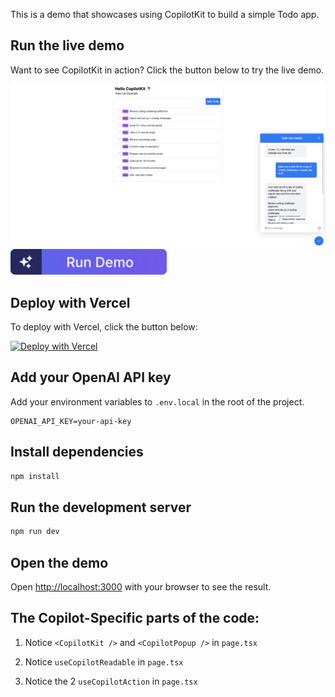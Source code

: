 This is a demo that showcases using CopilotKit to build a simple Todo app.

## Run the live demo

Want to see CopilotKit in action? Click the button below to try the live demo.

<a href="https://todo-demo-phi.vercel.app">
  <img src="./public/screenshot.png" alt="Todo Demo Screenshot" width="600px">
</a>

<a href="https://todo-demo-phi.vercel.app">
  <img src="./public/run-demo-cta.png" alt="Run the live demo" width="250px">
</a>

## Deploy with Vercel

To deploy with Vercel, click the button below:

[![Deploy with Vercel](https://vercel.com/button)](https://vercel.com/new/clone?repository-url=https%3A%2F%2Fgithub.com%2FCopilotKit%2Fdemo-todo&env=NEXT_PUBLIC_COPILOT_CLOUD_API_KEY&project-name=copilotkit-demo-todo&repository-name=copilotkit-demo-todo)

## Add your OpenAI API key

Add your environment variables to `.env.local` in the root of the project.

```
OPENAI_API_KEY=your-api-key
```

## Install dependencies

```bash
npm install
```

## Run the development server

```bash
npm run dev
```

## Open the demo

Open [http://localhost:3000](http://localhost:3000) with your browser to see the result.

## The Copilot-Specific parts of the code:

1. Notice `<CopilotKit />` and `<CopilotPopup />` in `page.tsx`

2. Notice `useCopilotReadable` in `page.tsx`

3. Notice the 2 `useCopilotAction` in `page.tsx`
